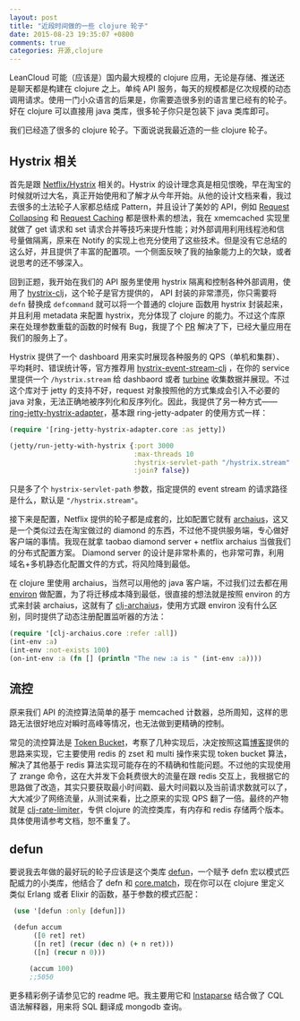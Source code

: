 ```yaml
---
layout: post
title: "近段时间做的一些 clojure 轮子"
date: 2015-08-23 19:35:07 +0800
comments: true
categories: 开源,clojure
---
```


LeanCloud 可能（应该是）国内最大规模的 clojure 应用，无论是存储、推送还是聊天都是构建在 clojure 之上。单纯 API 服务，每天的规模都是亿次规模的动态调用请求。使用一门小众语言的后果是，你需要造很多别的语言里已经有的轮子。好在 clojure 可以直接用 java 类库，很多轮子你只是包装下 java 类库即可。

我们已经造了很多的 clojure 轮子。下面说说我最近造的一些 clojure 轮子。

## Hystrix 相关

首先是跟 [Netflix/Hystrix](https://github.com/Netflix/Hystrix) 相关的。Hystrix 的设计理念真是相见恨晚，早在淘宝的时候就听过大名，真正开始使用和了解才从今年开始。从他的设计文档来看，我过去很多的土法轮子人家都总结成 Pattern，并且设计了美妙的 API，例如 [Request Collapsing](https://github.com/Netflix/Hystrix/wiki/How-it-Works#RequestCollapsing) 和 [Request Caching](https://github.com/Netflix/Hystrix/wiki/How-it-Works#RequestCaching) 都是很朴素的想法，我在 xmemcached 实现里就做了 get 请求和 set 请求合并等技巧来提升性能；对外部调用利用线程池和信号量做隔离，原来在 Notify 的实现上也充分使用了这些技术。但是没有它总结的这么好，并且提供了丰富的配置项。一个侧面反映了我的抽象能力上的欠缺，或者说思考的还不够深入。

回到正题，我开始在我们的 API 服务里使用 hystrix 隔离和控制各种外部调用，使用了 [hystrix-clj](https://github.com/Netflix/Hystrix/tree/master/hystrix-contrib/hystrix-clj)，这个轮子是官方提供的， API 封装的非常漂亮，你只需要将 `defn` 替换成 `defcommand` 就可以将一个普通的 clojure 函数用 hystrix 封装起来，并且利用 metadata 来配置 hystrix，充分体现了 clojure 的能力。不过这个库原来在处理参数重载的函数的时候有 Bug，我提了个 [PR](https://github.com/Netflix/Hystrix/commit/bebb4cb48bd2f045aa119fee8a1ec5d9988b1334) 解决了下，已经大量应用在我们的服务上了。

Hystrix 提供了一个 dashboard 用来实时展现各种服务的 QPS（单机和集群）、平均耗时、错误统计等，官方推荐用 [hystrix-event-stream-clj](https://github.com/josephwilk/hystrix-event-stream-clj) ，在你的 service 里提供一个 `/hystrix.stream` 给 dashbaord 或者 [turbine](https://github.com/Netflix/Turbine) 收集数据并展现。不过这个库对于 jetty 的支持不好，request 对象按照他的方式集成会引入不必要的 java 对象，无法正确地被序列化和反序列化。因此，我提供了另一种方式—— [ring-jetty-hystrix-adapter](https://github.com/killme2008/ring-jetty-hystrix-adapter)，基本跟 ring-jetty-adpater 的使用方式一样：

```clojure
(require '[ring-jetty-hystrix-adapter.core :as jetty])

(jetty/run-jetty-with-hystrix {:port 3000
                               :max-threads 10
                               :hystrix-servlet-path "/hystrix.stream"
                               :join? false})
```

只是多了个 `hystrix-servlet-path` 参数，指定提供的 event stream 的请求路径是什么，默认是 `"/hystrix.stream"`。

接下来是配置，Netflix 提供的轮子都是成套的，比如配置它就有 [archaius](https://github.com/Netflix/archaius)，这又是一个类似过去在淘宝做过的 diamond 的东西，不过他不提供服务端，专心做好客户端的事情。我现在就拿 taobao diamond server + netflix archaius 当做我们的分布式配置方案。 Diamond server 的设计是非常朴素的，也非常可靠，利用域名+多机静态化配置文件的方式，将风险降到最低。

在 clojure 里使用 archaius，当然可以用他的 java 客户端，不过我们过去都在用 [environ](https://github.com/weavejester/environ) 做配置，为了将迁移成本降到最低，很直接的想法就是按照 environ 的方式来封装 archaius，这就有了 [clj-archaius](https://github.com/leancloud/clj-archaius)，使用方式跟 environ 没有什么区别，同时提供了动态注册配置监听器的方法：

```clojure
(require '[clj-archaius.core :refer :all])
(int-env :a)
(int-env :not-exists 100)
(on-int-env :a (fn [] (println "The new :a is " (int-env :a))))
```

## 流控

原来我们 API 的流控算法简单的基于 memcached 计数器，总所周知，这样的思路无法很好地应对瞬时高峰等情况，也无法做到更精确的控制。

常见的流控算法是 [Token Bucket](https://en.wikipedia.org/wiki/Token_bucket)，考察了几种实现后，决定按照这篇[博客](https://engineering.classdojo.com/blog/2015/02/06/rolling-rate-limiter/)提供的思路来实现，它主要使用 redis 的 zset 和 multi 操作来实现 token bucket 算法，解决了其他基于 redis 算法实现可能存在的不精确和性能问题。不过他的实现使用了 zrange 命令，这在大并发下会耗费很大的流量在跟 redis 交互上，我根据它的思路做了改造，其实只要获取最小时间戳、最大时间戳以及当前请求数就可以了，大大减少了网络流量，从测试来看，比之原来的实现 QPS 翻了一倍。最终的产物就是 [clj-rate-limiter](https://github.com/killme2008/clj-rate-limiter)，专供 clojure 的流控类库，有内存和 redis 存储两个版本。具体使用请参考文档，恕不重复了。

## defun

要说我去年做的最好玩的轮子应该是这个类库 [defun](https://github.com/killme2008/defun)，一个赋予 defn 宏以模式匹配威力的小类库，他结合了 defn 和 [core.match](https://github.com/clojure/core.match)，现在你可以在 clojure 里定义类似 Erlang 或者 Elixir 的函数，基于参数的模式匹配：

```clojure
 (use '[defun :only [defun]])

 (defun accum
      ([0 ret] ret)
      ([n ret] (recur (dec n) (+ n ret)))
      ([n] (recur n 0)))

     (accum 100)
     ;;5050
```

更多精彩例子请参见它的 readme 吧。我主要用它和 [Instaparse](https://github.com/Engelberg/instaparse) 结合做了 CQL 语法解释器，用来将 SQL 翻译成 mongodb 查询。

